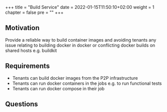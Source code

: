 +++
title = "Build Service"
date = 2022-01-15T11:50:10+02:00
weight = 1
chapter = false
pre = "<b></b>"
+++

## Motivation

Provide a reliable way to build container images and avoiding tenants any issue relating to building docker in docker or conflicting docker builds on shared hosts e.g. buildkit

## Requirements

* Tenants can build docker images from the P2P infrastructure
* Tenants can run docker containers in the jobs e.g. to run functional tests
* Tenants can run docker compose in their job

## Questions 

